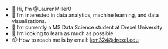 - 👋 Hi, I’m @LaurenMiller0
- 👀 I’m interested in data analytics, machine learning, and data visualizations. 
- 🌱 I’m currently a MS Data Science student at Drexel University
- 💞️ I’m looking to learn as much as possible
- 📫 How to reach me is by email: lem324@drexel.edu

<!---
LaurenMiller0/LaurenMiller0 is a ✨ special ✨ repository because its `README.md` (this file) appears on your GitHub profile.
You can click the Preview link to take a look at your changes.
--->
